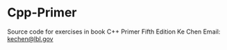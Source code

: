 # Cpp-Primer
Source code for exercises in book C++ Primer Fifth Edition
Ke Chen
Email: kechen@lbl.gov
